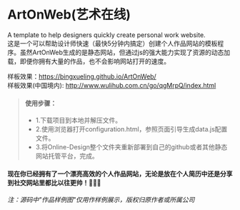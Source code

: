 # ArtOnWeb(艺术在线)
A template to help designers quickly create personal work website.  
这是一个可以帮助设计师快速（最快5分钟内搞定）创建个人作品网站的模板程序。虽然ArtOnWeb生成的是静态网站，但通过js的强大能力实现了资源的动态加载，即便你拥有大量的作品，也不会影响网站打开的速度。

样板效果：https://bingxueling.github.io/ArtOnWeb/  
样板效果(中国境内): http://www.wulihub.com.cn/go/qgMrpQ/index.html

> #### 使用步骤：
> * 1.下载项目到本地并解压文件。
> * 2.使用浏览器打开configuration.html，参照页面引导生成data.js配置文件。
> * 3.将Online-Design整个文件夹重新部署到自己的github或者其他静态网站托管平台，完成。

#### 现在你已经拥有了一个漂亮高效的个人作品网站，无论是放在个人简历中还是分享到社交网站里都比以往更帅！👏👏👏

_注：源码中"作品样例图"仅用作样例展示，版权归原作者或所属公司_
